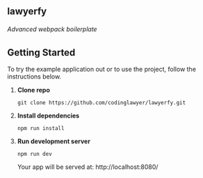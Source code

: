 
## lawyerfy
###### Advanced webpack boilerplate

## Getting Started
To try the example application out or to use the project, follow the instructions below.

1. **Clone repo**

    `git clone https://github.com/codinglawyer/lawyerfy.git`

2. **Install dependencies**

    `npm run install`

3. **Run development server**

   `npm run dev`

   Your app will be served at: http://localhost:8080/
